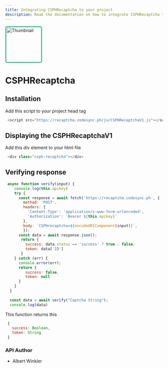 ```yaml
---
title: Integrating CSPHRecaptcha to your project 
description: Read the documentation on how to integrate CSPHRecaptcha to your project.
---
```


<img style="height: 7rem; border-radius: 6px; border: 3px solid #34d399;" src="https://avatars.githubusercontent.com/u/149454716?s=200&v=4" alt="Thumbnail" />

# CSPHRecaptcha 

## Installation 
Add this script to your project head tag
```js
 <script src="https://recaptcha.codesync.ph/js/CSPHRecaptchaV1.js"></script>
```

## Displaying the CSPHRecaptchaV1
Add this div element to your html file
```js
 <div class="csph-recaptcha"></div>
```

## Verifying response 

```js
 async function verify(input) {
    console.log(this.apikey)
    try {
      const response = await fetch('https://recaptcha.codesync.ph', {
        method: 'POST',
        headers: {
          'Content-Type': 'application/x-www-form-urlencoded',
          'Authorization': `Bearer ${this.apikey}`
        },
        body: `CSPHrecaptcha=${encodeURIComponent(input)}`,
        });
      const data = await response.json();
       return {
         success: data.status == 'success' ? true : false, 
         token: data['ID']
       }
    } catch (err) {
      console.error(err);
      return {
         success: false, 
         token: null
      }
    }
  } 
    
  const data = await verify("Captcha String");
  console.log(data)
```
 This function returns this
```js
 {
   success: Boolean, 
   token: String
 }
```

### API Author 
* Albert Winkler